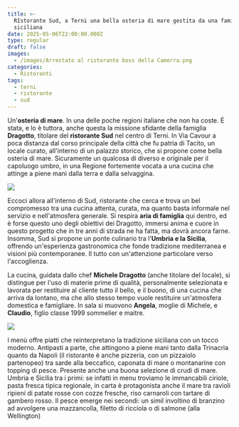 ```yaml
---
title: >-
  RIstorante Sud, a Terni una bella osteria di mare gestita da una famiglia
  siciliana
date: 2025-05-06T22:00:00.000Z
type: regular
draft: false
images:
  - /images/Arrestato al ristorante boss della Camorra.png
categories:
  - Ristoranti
tags:
  - terni
  - ristorante
  - sud
---
```


Un'**osteria di mare**. In una delle poche regioni italiane che non ha coste. È stata, e lo è tuttora, anche questa la missione sfidante della famiglia **Dragotto**, titolare del **ristorante Sud** nel centro di Terni. In Via Cavour a poca distanza dal corso principale della città che fu patria di Tacito, un locale curato, all'interno di un palazzo storico, che si propone come bella osteria di mare. Sicuramente un qualcosa di diverso e originale per il capoluogo umbro, in una Regione fortemente vocata a una cucina che attinge a piene mani dalla terra e dalla selvaggina.

![](/images/ristorante-sud-terni.jpg)

Eccoci allora all'interno di Sud, ristorante che cerca e trova un bel compromesso tra una cucina attenta, curata, ma quanto basta informale nel servizio e nell'atmosfera generale. Si respira **aria di famiglia** qui dentro, ed è forse questo uno degli obiettivi dei Dragotto, immersi anima e cuore in questo progetto che in tre anni di strada ne ha fatta, ma dovrà ancora farne. Insomma, Sud si propone un ponte culinario tra l'**Umbria e la Sicilia**, offrendo un'esperienza gastronomica che fonde tradizione mediterranea e visioni più contemporanee. Il tutto con un'attenzione particolare verso l'accoglienza.

La cucina, guidata dallo chef **Michele Dragotto** (anche titolare del locale), si distingue per l'uso di materie prime di qualità, personalmente selezionata e lavorata per restituire al cliente tutto il bello, e il buono, di una cucina che arriva da lontano, ma che allo stesso tempo vuole restituire un'atmosfera domestica e famigliare. In sala si muovono **Angela**, moglie di Michele, e **Claudio**, figlio classe 1999 sommelier e maitre.

![](/images/terni-sud-ristorante.jpg)

l menù offre piatti che reinterpretano la tradizione siciliana con un tocco moderno. Antipasti a parte, che attingono a piene mani tanto dalla Trinacria quanto da Napoli (il ristorante è anche pizzeria, con un pizzaiolo partenopeo) tra sarde alla beccafico, caponata di mare o montanarine con topping di pesce. Presente anche una buona selezione di crudi di mare. Umbria e Sicilia tra i primi: se infatti in menu troviamo le immancabili ciriole, pasta fresca tipica regionale, in carta è protagonista anche il mare tra ravioli ripieni di patate rosse con cozze fresche, riso carnaroli con tartare di gambero rosso. Il pesce emerge nei secondi: un simil involtino di branzino ad avvolgere una mazzancolla, filetto di ricciola o di salmone (alla Wellington)
